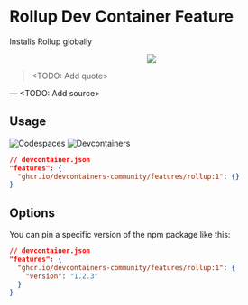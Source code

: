 # Rollup Dev Container Feature

Installs Rollup globally

<p align="center">
  <a href="<TODO: Add link>">
    <img src="<TODO: Add image>">
  </a>
</p>

> <TODO: Add quote>

&mdash; <TODO: Add source>

## Usage

![Codespaces](https://img.shields.io/static/v1?style=for-the-badge&message=Codespaces&color=181717&logo=GitHub&logoColor=FFFFFF&label=)
![Devcontainers](https://img.shields.io/static/v1?style=for-the-badge&message=Devcontainers&color=2496ED&logo=Docker&logoColor=FFFFFF&label=)

```json
// devcontainer.json
"features": {
  "ghcr.io/devcontainers-community/features/rollup:1": {}
}
```

## Options

You can pin a specific version of the npm package like this:

```json
// devcontainer.json
"features": {
  "ghcr.io/devcontainers-community/features/rollup:1": {
    "version": "1.2.3"
  }
}
```
